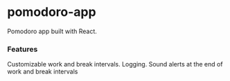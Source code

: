 # pomodoro-app
Pomodoro app built with React.

### Features
Customizable work and break intervals.
Logging.
Sound alerts at the end of work and break intervals
